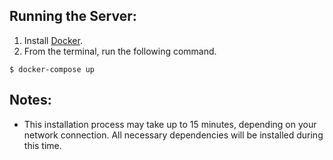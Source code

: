 ## Running the Server:
1. Install [Docker](https://www.docker.com/).
2. From the terminal, run the following command.
```
$ docker-compose up
```

## Notes:
- This installation process may take up to 15 minutes, depending on your network connection. All necessary dependencies will be installed during this time.